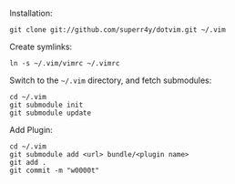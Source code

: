 
Installation:

    git clone git://github.com/superr4y/dotvim.git ~/.vim

Create symlinks:

    ln -s ~/.vim/vimrc ~/.vimrc

Switch to the `~/.vim` directory, and fetch submodules:

    cd ~/.vim
    git submodule init
    git submodule update

Add Plugin:

    cd ~/.vim
    git submodule add <url> bundle/<plugin name>
    git add .
    git commit -m "w0000t"
